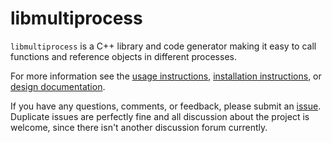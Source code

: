 # libmultiprocess

`libmultiprocess` is a C++ library and code generator making it easy to call functions and reference objects in different processes.

For more information see the [usage instructions](doc/usage.md), [installation instructions](doc/install.md), or [design documentation](doc/design.md).

If you have any questions, comments, or feedback, please submit an [issue](https://github.com/tortoisecoin-core/libmultiprocess/issues/new).
Duplicate issues are perfectly fine and all discussion about the project is welcome, since there isn't another discussion forum currently.
